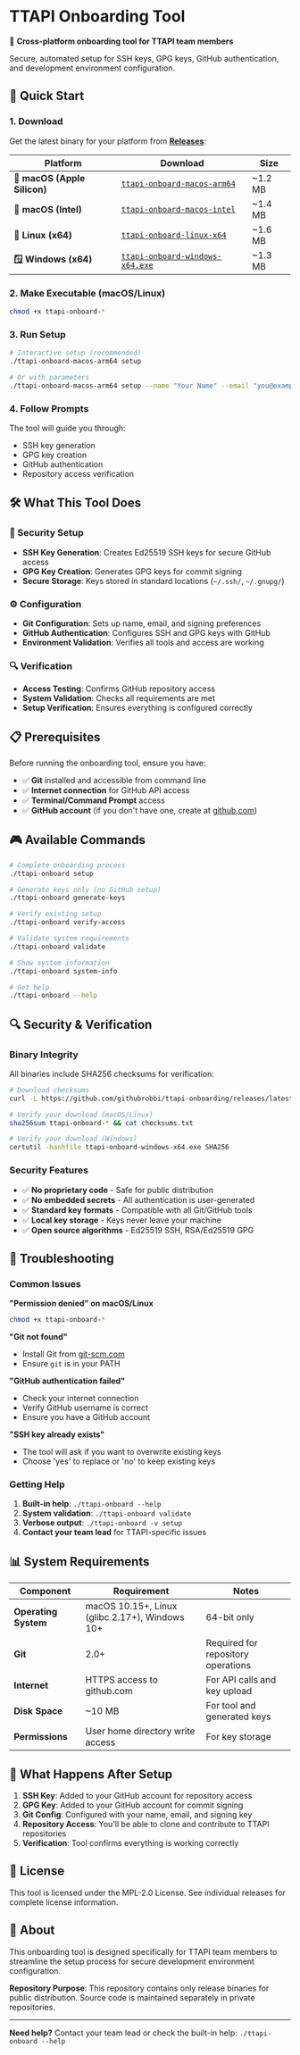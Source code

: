 # TTAPI Onboarding Tool

🚀 **Cross-platform onboarding tool for TTAPI team members**

Secure, automated setup for SSH keys, GPG keys, GitHub authentication, and development environment configuration.

## 🎯 Quick Start

### 1. Download
Get the latest binary for your platform from [**Releases**](https://github.com/githubrobbi/ttapi-onboarding/releases/latest):

| Platform | Download | Size |
|----------|----------|------|
| **🍎 macOS (Apple Silicon)** | [`ttapi-onboard-macos-arm64`](https://github.com/githubrobbi/ttapi-onboarding/releases/latest/download/ttapi-onboard-macos-arm64) | ~1.2 MB |
| **🍎 macOS (Intel)** | [`ttapi-onboard-macos-intel`](https://github.com/githubrobbi/ttapi-onboarding/releases/latest/download/ttapi-onboard-macos-intel) | ~1.4 MB |
| **🐧 Linux (x64)** | [`ttapi-onboard-linux-x64`](https://github.com/githubrobbi/ttapi-onboarding/releases/latest/download/ttapi-onboard-linux-x64) | ~1.6 MB |
| **🪟 Windows (x64)** | [`ttapi-onboard-windows-x64.exe`](https://github.com/githubrobbi/ttapi-onboarding/releases/latest/download/ttapi-onboard-windows-x64.exe) | ~1.3 MB |

### 2. Make Executable (macOS/Linux)
```bash
chmod +x ttapi-onboard-*
```

### 3. Run Setup
```bash
# Interactive setup (recommended)
./ttapi-onboard-macos-arm64 setup

# Or with parameters
./ttapi-onboard-macos-arm64 setup --name "Your Name" --email "you@example.com" --github-username "yourusername"
```

### 4. Follow Prompts
The tool will guide you through:
- SSH key generation
- GPG key creation  
- GitHub authentication
- Repository access verification

## 🛠️ What This Tool Does

### 🔐 Security Setup
- **SSH Key Generation**: Creates Ed25519 SSH keys for secure GitHub access
- **GPG Key Creation**: Generates GPG keys for commit signing
- **Secure Storage**: Keys stored in standard locations (`~/.ssh/`, `~/.gnupg/`)

### ⚙️ Configuration
- **Git Configuration**: Sets up name, email, and signing preferences
- **GitHub Authentication**: Configures SSH and GPG keys with GitHub
- **Environment Validation**: Verifies all tools and access are working

### 🔍 Verification
- **Access Testing**: Confirms GitHub repository access
- **System Validation**: Checks all requirements are met
- **Setup Verification**: Ensures everything is configured correctly

## 📋 Prerequisites

Before running the onboarding tool, ensure you have:

- ✅ **Git** installed and accessible from command line
- ✅ **Internet connection** for GitHub API access
- ✅ **Terminal/Command Prompt** access
- ✅ **GitHub account** (if you don't have one, create at [github.com](https://github.com))

## 🎮 Available Commands

```bash
# Complete onboarding process
./ttapi-onboard setup

# Generate keys only (no GitHub setup)
./ttapi-onboard generate-keys

# Verify existing setup
./ttapi-onboard verify-access

# Validate system requirements
./ttapi-onboard validate

# Show system information
./ttapi-onboard system-info

# Get help
./ttapi-onboard --help
```

## 🔍 Security & Verification

### Binary Integrity
All binaries include SHA256 checksums for verification:

```bash
# Download checksums
curl -L https://github.com/githubrobbi/ttapi-onboarding/releases/latest/download/checksums.txt

# Verify your download (macOS/Linux)
sha256sum ttapi-onboard-* && cat checksums.txt

# Verify your download (Windows)
certutil -hashfile ttapi-onboard-windows-x64.exe SHA256
```

### Security Features
- ✅ **No proprietary code** - Safe for public distribution
- ✅ **No embedded secrets** - All authentication is user-generated
- ✅ **Standard key formats** - Compatible with all Git/GitHub tools
- ✅ **Local key storage** - Keys never leave your machine
- ✅ **Open source algorithms** - Ed25519 SSH, RSA/Ed25519 GPG

## 🚨 Troubleshooting

### Common Issues

**"Permission denied" on macOS/Linux**
```bash
chmod +x ttapi-onboard-*
```

**"Git not found"**
- Install Git from [git-scm.com](https://git-scm.com/)
- Ensure `git` is in your PATH

**"GitHub authentication failed"**
- Check your internet connection
- Verify GitHub username is correct
- Ensure you have a GitHub account

**"SSH key already exists"**
- The tool will ask if you want to overwrite existing keys
- Choose 'yes' to replace or 'no' to keep existing keys

### Getting Help

1. **Built-in help**: `./ttapi-onboard --help`
2. **System validation**: `./ttapi-onboard validate`
3. **Verbose output**: `./ttapi-onboard -v setup`
4. **Contact your team lead** for TTAPI-specific issues

## 📊 System Requirements

| Component | Requirement | Notes |
|-----------|-------------|-------|
| **Operating System** | macOS 10.15+, Linux (glibc 2.17+), Windows 10+ | 64-bit only |
| **Git** | 2.0+ | Required for repository operations |
| **Internet** | HTTPS access to github.com | For API calls and key upload |
| **Disk Space** | ~10 MB | For tool and generated keys |
| **Permissions** | User home directory write access | For key storage |

## 🎯 What Happens After Setup

1. **SSH Key**: Added to your GitHub account for repository access
2. **GPG Key**: Added to your GitHub account for commit signing
3. **Git Config**: Configured with your name, email, and signing key
4. **Repository Access**: You'll be able to clone and contribute to TTAPI repositories
5. **Verification**: Tool confirms everything is working correctly

## 📄 License

This tool is licensed under the MPL-2.0 License. See individual releases for complete license information.

## 🏢 About

This onboarding tool is designed specifically for TTAPI team members to streamline the setup process for secure development environment configuration.

**Repository Purpose**: This repository contains only release binaries for public distribution. Source code is maintained separately in private repositories.

---

**Need help?** Contact your team lead or check the built-in help: `./ttapi-onboard --help`
